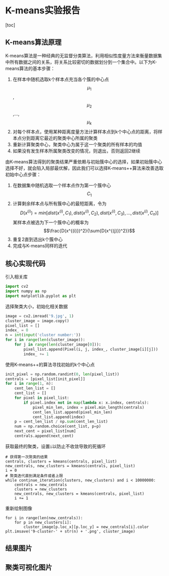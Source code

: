 # K-means实验报告

[toc]

## K-means算法原理

K-means算法是一种经典的无监督分类算法，利用相似性度量方法来衡量数据集中所有数据之间的关系，将关系比较密切的数据划分到一个集合中。以下为K-means算法的基本步骤：

1. 在样本中随机选取k个样本点充当各个簇的中心点$$μ_1$$,$$μ_2$$,…,$$μ_k$$
2. 对每个样本点，使用某种距离度量方法计算样本点到k个中心点的距离，将样本点分到距离它最近的聚类中心所属的聚类
3. 重新计算聚类中心，聚类中心为属于这一个聚类的所有样本的均值
4. 如果没有发生样本所属聚类改变的情况，则退出，否则返回2继续

由K-means算法得到的聚类结果严重依赖与初始簇中心的选择，如果初始簇中心选择不好，就会陷入局部最优解，因此我们可以选择K-means++算法来改善选取初始中心点步骤：

1. 在数据集中随机选取一个样本点作为第一个簇中心$$C_1$$
2. 计算剩余样本点与所有簇中心的最短距离，令为$$D(x^{(i)})=min[dist(x^{(i)},C_1),dist(x^{(i)},C_2),dist(x^{(i)},C_3),...,dist(x^{(i)},C_n)]$$某样本点被选为下一个簇中心的概率为$$\frac{D(x^{(i)})^2}{\sum{D(x^{(j)})^2}}$$
3. 重复2直到选出k个簇中心
4. 完成与K-means同样的迭代

## 核心实现代码

引入相关库

```python
import cv2
import numpy as np
import matplotlib.pyplot as plt
```

选择聚类大小，初始化相关数据

```python
image = cv2.imread('9.jpg', 1)
cluster_image = image.copy()
pixel_list = []
index_ = 0
n = int(input('cluster number:'))
for i in range(len(cluster_image)):
	for j in range(len(cluster_image[0])):
		pixel_list.append(Pixel(i, j, index_, cluster_image[i][j]))
		index_ += 1
```

使用K-means++的算法寻找初始的k个中心点

```python
init_pixel = np.random.randint(0, len(pixel_list))
centrals = [pixel_list[init_pixel]]
for i in range(1, n):
	cent_len_list = []
	cent_list = []
	for pixel in pixel_list:
		if pixel.index not in map(lambda x: x.index, centrals):
			pixel_min_len, index = pixel.min_length(centrals)
			cent_len_list.append(pixel_min_len)
			cent_list.append(index)
	p = cent_len_list / np.sum(cent_len_list)
	num = np.random.choice(cent_list, p=p)
	next_cent = pixel_list[num]
	centrals.append(next_cent)
```

获取最终的聚类，设置`i`以防止不收敛导致的死循环

```
# 获得第一次聚类的结果
centrals, clusters = kmeans(centrals, pixel_list)
new_centrals, new_clusters = kmeans(centrals, pixel_list)
i = 0
# 聚类迭代直到满足条件或者上限
while continue_iteration(clusters, new_clusters) and i < 10000000:
    centrals = new_centrals
    clusters = new_clusters
    new_centrals, new_clusters = kmeans(centrals, pixel_list)
    i += 1
```

重新绘制图像

```
for i in range(len(new_centrals)):
    for p in new_clusters[i]:
        cluster_image[p.loc_x][p.loc_y] = new_centrals[i].color
plt.imsave('9-cluster-' + str(n) + '.png', cluster_image)
```

## 结果图片

## 聚类可视化图片